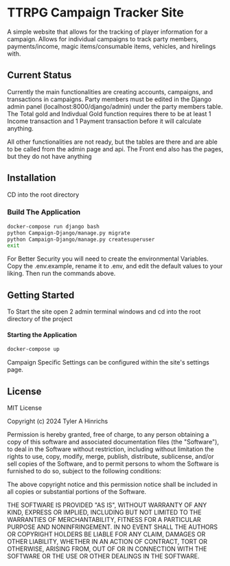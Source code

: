 # TTRPG Campaign Tracker Site
A simple website that allows for the tracking of player information for a campaign.  Allows for individual campaigns to track party members, payments/income, magic items/consumable items, vehicles, and hirelings with.

## Current Status
Currently the main functionalities are creating accounts, campaigns, and transactions in campaigns.  Party members must be edited in the Django admin panel (localhost:8000/django/admin) under the party members table.  The Total gold and Indivdual Gold function requires there to be at least 1 Income transaction and 1 Payment transaction before it will calculate anything.

All other functionalities are not ready, but the tables are there and are able to be called from the admin page and api.  The Front end also has the pages, but they do not have anything

## Installation
CD into the root directory

### Build The Application
```bash
docker-compose run django bash
python Campaign-Django/manage.py migrate
python Campaign-Django/manage.py createsuperuser
exit
```

For Better Security you will need to create the environmental Variables.  Copy the .env.example, rename it to .env, and edit the default values to your liking.  Then run the commands above.

## Getting Started
To Start the site open 2 admin terminal windows and cd into the root directory of the project

#### Starting the Application
```bash
docker-compose up
```


Campaign Specific Settings can be configured within the site's settings page.


## License
MIT License

Copyright (c) 2024 Tyler A Hinrichs

Permission is hereby granted, free of charge, to any person obtaining a copy
of this software and associated documentation files (the "Software"), to deal
in the Software without restriction, including without limitation the rights
to use, copy, modify, merge, publish, distribute, sublicense, and/or sell
copies of the Software, and to permit persons to whom the Software is
furnished to do so, subject to the following conditions:

The above copyright notice and this permission notice shall be included in all
copies or substantial portions of the Software.

THE SOFTWARE IS PROVIDED "AS IS", WITHOUT WARRANTY OF ANY KIND, EXPRESS OR
IMPLIED, INCLUDING BUT NOT LIMITED TO THE WARRANTIES OF MERCHANTABILITY,
FITNESS FOR A PARTICULAR PURPOSE AND NONINFRINGEMENT. IN NO EVENT SHALL THE
AUTHORS OR COPYRIGHT HOLDERS BE LIABLE FOR ANY CLAIM, DAMAGES OR OTHER
LIABILITY, WHETHER IN AN ACTION OF CONTRACT, TORT OR OTHERWISE, ARISING FROM,
OUT OF OR IN CONNECTION WITH THE SOFTWARE OR THE USE OR OTHER DEALINGS IN THE
SOFTWARE.